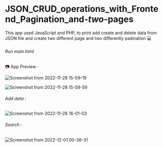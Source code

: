 # JSON_CRUD_operations_with_Frontend_Pagination_and-_two_-pages
This app used JavaScript and PHP, to print add create and delete data from  JSON file and create two different page and two differently padination :computer:

###### Run main.html
:camera:  App Preview :


![Screenshot from 2022-11-28 15-59-19](https://user-images.githubusercontent.com/80916754/204924788-0e3713e5-caca-474b-9cca-3e45d1dec1b9.png)

![Screenshot from 2022-11-28 15-59-59](https://user-images.githubusercontent.com/80916754/204925190-b41a1b5d-0a43-4b27-8624-a42c6299b121.png)

 ###### Add data :
 
 ![Screenshot from 2022-11-28 16-01-03](https://user-images.githubusercontent.com/80916754/204925345-6f66366d-571c-4b3c-b6c0-835e9e73c340.png)


 ###### Search :
 
 ![Screenshot from 2022-12-01 00-38-31](https://user-images.githubusercontent.com/80916754/204925598-843a5515-cd75-4b29-b97a-7b849903afc9.png)
